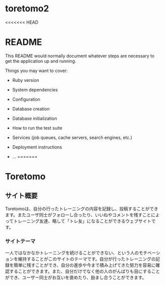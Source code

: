 # toretomo2

<<<<<<< HEAD
# README

This README would normally document whatever steps are necessary to get the
application up and running.

Things you may want to cover:

* Ruby version

* System dependencies

* Configuration

* Database creation

* Database initialization

* How to run the test suite

* Services (job queues, cache servers, search engines, etc.)

* Deployment instructions

* ...
=======
# Toretomo

## サイト概要
Toretomoは、自分の行ったトレーニングの内容を記録し、投稿することができます。またユーザ同士がフォローし合ったり、いいねやコメントを残すことによってトレーニング友達、略して「トレ友」になることができるウェブサイトです。

### サイトテーマ
一人ではなかなかトレーニングを続けることができない、という人のモチベーションを維持することがこのサイトのテーマです。自分が行ったトレーニングの記録を簡単に残すことができ、自分の進歩や今まで積み上げてきた努力を容易に確認することができます。また、自分だけでなく他の人のがんばりも目にすることができ、ユーザー同士がお互いを褒めたり、励まし合うことができます。
